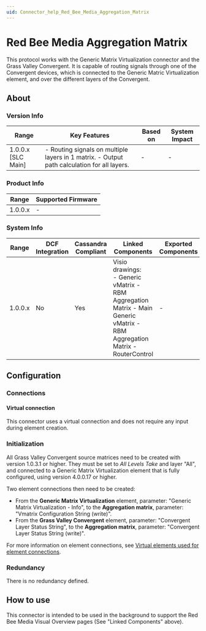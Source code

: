 ```yaml
---
uid: Connector_help_Red_Bee_Media_Aggregation_Matrix
---
```


# Red Bee Media Aggregation Matrix

This protocol works with the Generic Matrix Virtualization connector and the Grass Valley Convergent. It is capable of routing signals through one of the Convergent devices, which is connected to the Generic Matric Virtualization element, and over the different layers of the Convergent.

## About

### Version Info

| Range            | Key Features                                                                             | Based on | System Impact |
|----------------------|----------------------------------------------------------------------------------------------|--------------|-------------------|
| 1.0.0.x \[SLC Main\] | \- Routing signals on multiple layers in 1 matrix. - Output path calculation for all layers. | \-           | \-                |

### Product Info

| Range | Supported Firmware |
|-----------|------------------------|
| 1.0.0.x   | \-                     |

### System Info

| Range | DCF Integration | Cassandra Compliant | Linked Components | Exported Components |
|--|--|--|--|--|
| 1.0.0.x | No | Yes | Visio drawings:<br>- Generic vMatrix - RBM Aggregation Matrix - Main<br>Generic vMatrix - RBM Aggregation Matrix - RouterControl | - |

## Configuration

### Connections

#### Virtual connection

This connector uses a virtual connection and does not require any input during element creation.

### Initialization

All Grass Valley Convergent source matrices need to be created with version 1.0.3.1 or higher. They must be set to *All Levels Take* and layer "All", and connected to a Generic Matrix Virtualization element that is fully configured, using version 4.0.0.17 or higher.

Two element connections then need to be created:

- From the **Generic Matrix Virtualization** element, parameter: "Generic Matrix Virtualization - Info", to the **Aggregation matrix**, parameter: "Vmatrix Configuration String (write)".
- From the **Grass Valley Convergent** element, parameter: "Convergent Layer Status String", to the **Aggregation matrix**, parameter: "Convergent Layer Status String (write)".

For more information on element connections, see [Virtual elements used for element connections](https://aka.dataminer.services/virtual-elements-used-for-element-connections).

### Redundancy

There is no redundancy defined.

## How to use

This connector is intended to be used in the background to support the Red Bee Media Visual Overview pages (See "Linked Components" above).
